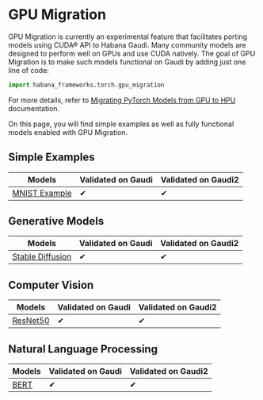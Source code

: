 # GPU Migration
GPU Migration is currently an experimental feature that facilitates porting models using CUDA® API to Habana Gaudi.
Many community models are designed to perform well on GPUs and use CUDA natively.
The goal of GPU Migration is to make such models functional on Gaudi by adding just one line of code:

```python
import habana_frameworks.torch.gpu_migration
```

For more details, refer to [Migrating PyTorch Models from GPU to HPU](https://docs.habana.ai/en/latest/PyTorch/PyTorch_Model_Porting/Migrating_PyTorch_Models_to_HPU.html) documentation.

On this page, you will find simple examples as well as fully functional models enabled with GPU Migration.

## Simple Examples
| Models  | Validated on Gaudi | Validated on Gaudi2 |
| ------- | ----- | ------ |
| [MNIST Example](simple_examples/mnist) | ✔ | ✔ |

## Generative Models
| Models  | Validated on Gaudi | Validated on Gaudi2 |
| ------- | ----- | ------ |
| [Stable Diffusion](generative_models/stable-diffusion) | ✔ | ✔ |

## Computer Vision
| Models  | Validated on Gaudi | Validated on Gaudi2 |
| ------- | ----- | ------ |
| [ResNet50](computer_vision/classification/torchvision) | ✔ | ✔ |

## Natural Language Processing
| Models  | Validated on Gaudi | Validated on Gaudi2 |
| ------- | ----- | ------ |
| [BERT](nlp/bert/) | ✔ | ✔ |